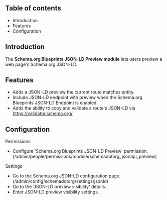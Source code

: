 Table of contents
-----------------

* Introduction
* Features
* Configuration


Introduction
------------

The **Schema.org Blueprints JSON-LD Preview module** lets users preview a web page's
Schema.org JSON-LD.


Features
--------

- Adds a JSON-LD preview the current route matches entity.
- Include JSON-LD endpoint with preview when the Schema.org Blueprints JSON-LD 
  Endpoint is enabled. 
- Adds the ability to copy and validate a route's JSON-LD via
  https://validator.schema.org/  

  
Configuration
-------------

Permissions

- Configure 'Schema.org Blueprints JSON-LD Preview' permission.  
  (/admin/people/permissions/module/schemadotorg\_jsonapi\_preview)

Settings

- Go to the Schema.org JSON-LD configuration page.  
  (/admin/config/schemadotorg/settings/jsonld)
- Go to the 'JSON-LD preview visibility' details.
- Enter JSON-LD preview visibility settings.
